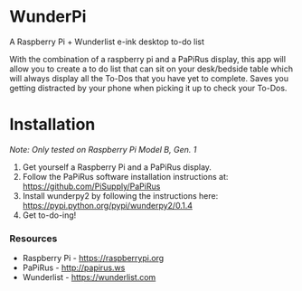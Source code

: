 # WunderPi
A Raspberry Pi + Wunderlist e-ink desktop to-do list

With the combination of a raspberry pi and a PaPiRus display, this app will allow you to create a to do list that can sit on your desk/bedside table which will always display all the To-Dos that you have yet to complete. Saves you getting distracted by your phone when picking it up to check your To-Dos.

# Installation
*Note: Only tested on Raspberry Pi Model B, Gen. 1*

1. Get yourself a Raspberry Pi and a PaPiRus display.
2. Follow the PaPiRus software installation instructions at: https://github.com/PiSupply/PaPiRus
3. Install wunderpy2 by following the instructions here: https://pypi.python.org/pypi/wunderpy2/0.1.4
4. Get to-do-ing!

### Resources
* Raspberry Pi - https://raspberrypi.org
* PaPiRus - http://papirus.ws
* Wunderlist - https://wunderlist.com
